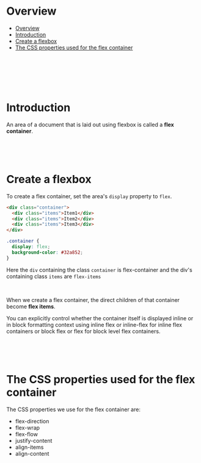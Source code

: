# Overview

- [Overview](#overview)
- [Introduction](#introduction)
- [Create a flexbox](#create-a-flexbox)
- [The CSS properties used for the flex container](#the-css-properties-used-for-the-flex-container)

&nbsp;

&nbsp;

&nbsp;

# Introduction

An area of a document that is laid out using flexbox is called a **flex container**.

&nbsp;

&nbsp;

# Create a flexbox

To create a flex container, set the area's `display` property to `flex`.

```html
<div class="container">
  <div class="items">Item1</div>
  <div class="items">Item2</div>
  <div class="items">Item3</div>
</div>
```

```css
.container {
  display: flex;
  background-color: #32a852;
}
```

Here the `div` containing the class `container` is flex-container and the div's containing class `items` are `flex-items`

&nbsp;

When we create a flex container, the direct children of that container become **flex items**.

You can explicitly control whether the container itself is displayed inline or in block formatting context using inline flex or inline-flex for inline flex containers or block flex or flex for block level flex containers.

&nbsp;

&nbsp;

# The CSS properties used for the flex container

The CSS properties we use for the flex container are:

- flex-direction
- flex-wrap
- flex-flow
- justify-content
- align-items
- align-content

&nbsp;

&nbsp;

